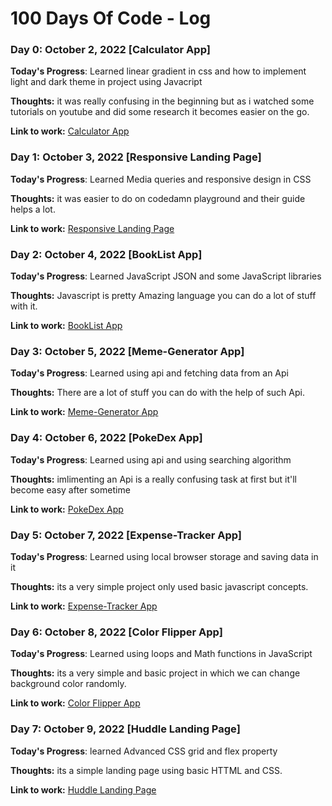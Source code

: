 # 100 Days Of Code - Log

### Day 0: October 2, 2022 [Calculator App]

**Today's Progress**: Learned linear gradient in css and how to implement light and dark theme in project using Javacript

**Thoughts:** it was really confusing in the beginning but as i watched some tutorials on youtube and did some research it becomes easier on the go.

**Link to work:** [Calculator App](https://vinaykishor19.github.io/calculator/)

### Day 1: October 3, 2022 [Responsive Landing Page]

**Today's Progress**: Learned Media queries and responsive design in CSS

**Thoughts:** it was easier to do on codedamn playground and their guide helps a lot.

**Link to work:** [Responsive Landing Page](https://vinaykishor19.github.io/Responsive-landing-page/)

### Day 2: October 4, 2022 [BookList App]

**Today's Progress**: Learned JavaScript JSON and some JavaScript libraries

**Thoughts:** Javascript is pretty Amazing language you can do a lot of stuff with it.

**Link to work:** [BookList App](https://vinaykishor19.github.io/BookList-App.github.io/)

### Day 3: October 5, 2022 [Meme-Generator App]

**Today's Progress**: Learned using api and fetching data from an Api

**Thoughts:** There are a lot of stuff you can do with the help of such Api.

**Link to work:** [Meme-Generator App](https://vinaykishor19.github.io/Meme-Generator/)

### Day 4: October 6, 2022 [PokeDex App]

**Today's Progress**: Learned using api and using searching algorithm

**Thoughts:** imlimenting an Api is a really confusing task at first but it'll become easy after sometime

**Link to work:** [PokeDex App](https://vinaykishor19.github.io/PokeDex/)

### Day 5: October 7, 2022 [Expense-Tracker App]

**Today's Progress**: Learned using local browser storage and saving data in it

**Thoughts:** its a very simple project only used basic javascript concepts.

**Link to work:** [Expense-Tracker App](https://vinaykishor19.github.io/Expense-Tracker-App/)

### Day 6: October 8, 2022 [Color Flipper App]

**Today's Progress**: Learned using loops and Math functions in JavaScript

**Thoughts:** its a very simple and basic project in which we can change background color randomly.

**Link to work:** [Color Flipper App](https://vinaykishor19.github.io/Color-Flipper/hex.html)

### Day 7: October 9, 2022 [Huddle Landing Page]

**Today's Progress**: learned Advanced CSS grid and flex property

**Thoughts:** its a simple landing page using basic HTTML and CSS.

**Link to work:** [Huddle Landing Page](https://vinaykishor19.github.io/landingpage.github.io/)

